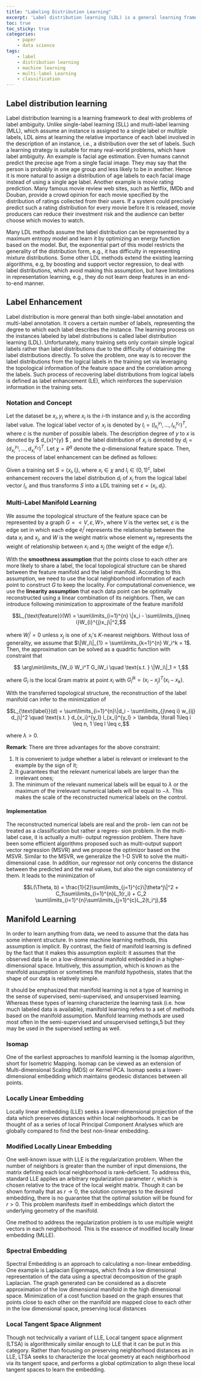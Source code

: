 ```yaml
---
title: "Labeling Distribution Learning"
excerpt: 'Label distribution learning (LDL) is a general learning framework, which assigns to an instance a distribution over a set of labels rather than a single label or multiple labels.'
toc: true
toc_sticky: true
categories: 
    - paper
    - data science
tags:
    - label
    - distribution learning
    - machine learning
    - multi-label Learning 
    - classification
---
```


## Label distribution learning

 Label distribution learning is a learning framework to deal with problems of label ambiguity. Unlike single-label learning (SLL) and multi-label learning (MLL), which assume an instance is assigned to a single label or multiple labels, LDL aims at learning the relative importance of each label involved in the description of an instance, i.e., a distribution over the set of labels. Such a learning strategy is suitable for many real-world problems, which have label ambiguity. An example is facial age estimation. Even humans cannot predict the precise age from a single facial image. They may say that the person is probably in one age group and less likely to be in another. Hence it is more natural to assign a distribution of age labels to each facial image instead of using a single age label. Another example is movie rating prediction. Many famous movie review web sites, such as Netflix, IMDb and Douban, provide a crowd opinion for each movie specified by the distribution of ratings collected from their users. If a system could precisely predict such a rating distribution for every movie before it is released, movie producers can reduce their investment risk and the audience can better choose which movies to watch.
 
Many LDL methods assume the label distribution can be represented by a maximum entropy model and learn it by optimizing an energy function based on the model. But, the exponential part of this model restricts the generality of the distribution form, e.g., it has difficulty in representing mixture distributions. Some other LDL methods extend the existing learning algorithms, e.g, by boosting and support vector regression, to deal with label distributions, which avoid making this assumption, but have limitations in representation learning, e.g., they do not learn deep features in an end-to-end manner.


## Label Enhancement

Label distribution is more general than both single-label annotation and multi-label annotation. It covers a certain number of labels, representing the degree to which each label describes the instance. The learning process on the instances labeled by label distributions is called label distribution learning (LDL). Unfortunately, many training sets only contain simple logical labels rather than label distributions due to the difficulty of obtaining the label distributions directly. To solve the problem, one way is to recover the label distributions from the logical labels in the training set via leveraging the topological information of the feature space and the correlation among the labels. Such process of recovering label distributions from logical labels is defined as label enhancement (LE), which reinforces the supervision information in the training sets.

### Notation and Concept

Let the dataset be ${x_i, y_i}$ where $x_{i}$ is the $i$-th instance and $y_i$ is the according label value. The logical label vector of $x_i$ is denoted by $l_i = (l_{x_i}^{y_1}, \ldots, l_{x_i}^{y_c})^{T}$, where $c$ is the number of possible labels. The description degree of $y$ to $x$ is denoted by $ d_{x}^{y} $ , and the label distribution of $x_i$ is denoted by $d_i = (d_{x_i}^{y_1}, \ldots, d_{x_i}^{y_c})^{T}$. Let $\chi = R^{q}$ denote the $q$-dimensional feature space. Then, the process of label enhancement can be defined as follows:

Given a training set $S = (x_i, l_i)$, where $x_i\in \chi$ and $l_i \in (0,1)^{c}$, label enhancement recovers the label distribution $d_i$ of $x_i$ from the logical label vector $l_i$, and thus transforms $S$ into a LDL training set $\varepsilon = (x_i, d_i)$.

### Multi-Label Manifold Learning
We assume the topological structure of the feature space can be represented by a graph $G = <V,\varepsilon, W>$, where $V$ is the vertex set, $\varepsilon$ is the edge set in which each edge $e_i^j$ represents the relationship between the data $x_i$ and $x_j$, and $W$ is the weight matrix whose element $w_{ij}$ represents the weight of relationship between $x_i$ and $x_j$ (the weight of the edge $e_i^j$).


With the **smoothness assumption** that the points close to each other are more likely to share a label, the local topological structure can be shared between the feature manifold and the label manifold. According to this assumption, we need to use the local neighborhood information of each point to construct $G$ to keep the locality. For computational convenience, we use the **linearity assumption** that each data point can be optimally reconstructed using a linear combination of its neighbors. Then, we can introduce following minimization to approximate of the feature manifold

$$L_{\text{feature}}(W) = \sum\limits_{i=1}^{n} \|x_i - \sum\limits_{j\neq i}W_{i}^{j}x_j\|^2,$$

where $W_i^j = 0$ unless $x_j$ is one of $x_i$'s $K$-nearest neighbors. Without loss of generality, we assume that $\|W_i\|_{1} = \sum\limits_{k=1}^{n} W_i^k = 1$. Then, the approximation can be solved as a quadrtic function with constraint that

$$ \arg\min\limits_{W_i} W_i^T G_iW_i \quad \text{s.t. } \|W_i\|_1 = 1,$$

where $G_i$ is the local Gram matrix at point $x_i$ with $G_i^{jk} = (x_i - x_j)^T(x_i - x_k)$.

With the transferred topological structure, the reconstruction of the label manifold can infer to the minimization of 

$$L_{\text{label}}(d) = \sum\limits_{i=1}^{n}\|d_i - \sum\limits_{j\neq i} w_{ij} d_j\|^2 \quad \text{s.t. } d_{x_i}^{y_l} l_{x_i}^{y_l} > \lambda, \forall 1\leq i \leq n, 1 \leq l \leq c,$$

where $\lambda >0$. 

**Remark**: There are three advantages for the above constraint: 
1. It is convenient to judge whether a label is relevant or irrelevant to the example by the sign of it; 
2. It guarantees that the relevant numerical labels are larger than the irrelevant ones; 
3. The minimum of the relevant numerical labels will be equal to $\lambda$ or the maximum of the irrelevant numerical labels will be equal to $-\lambda$. This makes the scale of the reconstructed numerical labels on the control.
#### Implementation
The reconstructed numerical labels are real and the prob- lem can not be treated as a classification but rather a regres- sion problem. In the multi-label case, it is actually a multi- output regression problem. There have been some efficient algorithms proposed such as multi-output support vector regression (MSVR) and we propose the optimizor based on the MSVR.
Similar to the MSVR, we generalize the 1-D SVR to solve the multi-dimensional case. In addition, our regressor not only concerns the distance between the predicted and the real values, but also the sign consistency of them. It leads to the minimization of

$$L(\Theta, b) = \frac{1}{2}\sum\limits_{j=1}^{c}\|\theta^j\|^2 + C_1\sum\limits_{i=1}^{n}L_1(r_i) + C_2 \sum\limits_{i=1}^{n}\sum\limits_{j=1}^{c}L_2(t_i^j),$$

## Manifold Learning

In order to learn anything from data, we need to assume that the data has some inherent structure. In some machine learning methods, this assumption is implicit. By contrast, the field of manifold learning is defined by the fact that it makes this assumption explicit: it assumes that the observed data lie on a low-dimensional manifold embedded in a higher-dimensional space. Intuitively, this assumption, which is known as the manifold assumption or sometimes the manifold hypothesis, states that the shape of our data is relatively simple.

It should be emphasized that manifold learning is not a type of learning in the sense of supervised, semi-supervised, and unsupervised learning. Whereas these types of learning characterize the learning task (i.e. how much labeled data is available), manifold learning refers to a set of methods based on the manifold assumption. Manifold learning methods are used most often in the semi-supervised and unsupervised settings,5 but they may be used in the supervised setting as well.

### Isomap

One of the earliest approaches to manifold learning is the Isomap algorithm, short for Isometric Mapping. Isomap can be viewed as an extension of Multi-dimensional Scaling (MDS) or Kernel PCA. Isomap seeks a lower-dimensional embedding which maintains geodesic distances between all points.

### Locally Linear Embedding

Locally linear embedding (LLE) seeks a lower-dimensional projection of the data which preserves distances within local neighborhoods. It can be thought of as a series of local Principal Component Analyses which are globally compared to find the best non-linear embedding.

### Modified Locally Linear Embedding

One well-known issue with LLE is the regularization problem. When the number of neighbors is greater than the number of input dimensions, the matrix defining each local neighborhood is rank-deficient. To address this, standard LLE applies an arbitrary regularization parameter $r$, which is chosen relative to the trace of the local weight matrix. Though it can be shown formally that as $r\rightarrow 0$, the solution converges to the desired embedding, there is no guarantee that the optimal solution will be found for $r>0$. This problem manifests itself in embeddings which distort the underlying geometry of the manifold.

One method to address the regularization problem is to use multiple weight vectors in each neighborhood. This is the essence of modified locally linear embedding (MLLE).

### Spectral Embedding

Spectral Embedding is an approach to calculating a non-linear embedding. One example is Laplacian Eigenmaps, which finds a low dimensional representation of the data using a spectral decomposition of the graph Laplacian. The graph generated can be considered as a discrete approximation of the low dimensional manifold in the high dimensional space. Minimization of a cost function based on the graph ensures that points close to each other on the manifold are mapped close to each other in the low dimensional space, preserving local distances

### Local Tangent Space Alignment

Though not technically a variant of LLE, Local tangent space alignment (LTSA) is algorithmically similar enough to LLE that it can be put in this category. Rather than focusing on preserving neighborhood distances as in LLE, LTSA seeks to characterize the local geometry at each neighborhood via its tangent space, and performs a global optimization to align these local tangent spaces to learn the embedding. 







[1]: http://palm.seu.edu.cn/xgeng/LDL/index.htm


